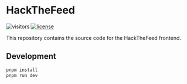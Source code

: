 # HackTheFeed

![visitors](https://visitor-badge.laobi.icu/badge?page_id=github/hackthefeed/frontend)
[![license](https://img.shields.io/badge/license-MIT-blue.svg)](https://github.com/hackthefeed/backend/blob/main/LICENSE)

This repository contains the source code for the HackTheFeed frontend.

## Development

```powershell
pnpm install
pnpm run dev
```

